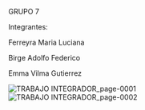 GRUPO 7

Integrantes:

Ferreyra Maria Luciana

Birge Adolfo Federico

Emma Vilma Gutierrez

![TRABAJO INTEGRADOR_page-0001](https://user-images.githubusercontent.com/109010330/196325865-822c054a-4f9d-4454-989e-88fb50abc630.jpg)
![TRABAJO INTEGRADOR_page-0002](https://user-images.githubusercontent.com/109010330/196325867-9e9fab3c-afaf-4b0c-aedb-db492952ff64.jpg)
